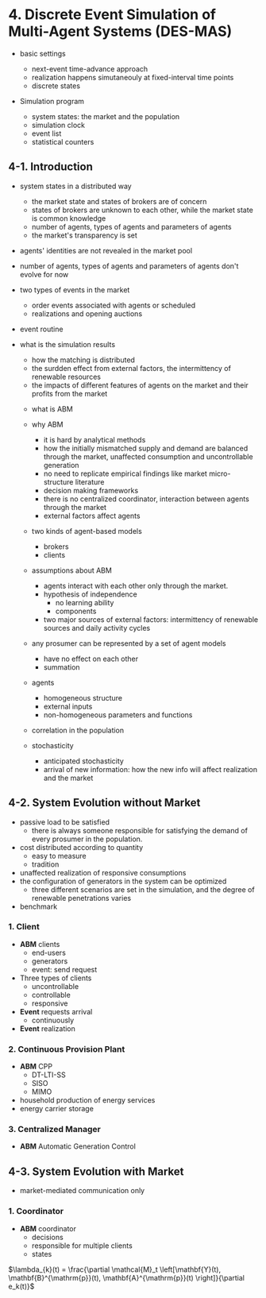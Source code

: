 # 4. Discrete Event Simulation of Multi-Agent Systems (DES-MAS)

- basic settings
	* next-event time-advance approach
	* realization happens simutaneouly at fixed-interval time points
	* discrete states

- Simulation program
	* system states: the market and the population
	* simulation clock
	* event list
	* statistical counters

## 4-1. Introduction

- system states in a distributed way
	* the market state and states of brokers are of concern
	* states of brokers are unknown to each other, while the market state is common knowledge
	* number of agents, types of agents and parameters of agents
	* the market's transparency is set


- agents' identities are not revealed in the market pool

- number of agents, types of agents and parameters of agents don't evolve for now

- two types of events in the market
	* order events associated with agents or scheduled
	* realizations and opening auctions

- event routine

- what is the simulation results
	* how the matching is distributed
	* the surdden effect from external factors, the intermittency of renewable resources
	* the impacts of different features of agents on the market and their profits from the market

	- what is ABM

	- why ABM
		* it is hard by analytical methods
		* how the initially mismatched supply and demand are balanced through the market, unaffected consumption and uncontrollable generation
		* no need to replicate empirical findings like market micro-structure literature
		* decision making frameworks
		* there is no centralized coordinator, interaction between agents through the market
	  * external factors affect agents
	- two kinds of agent-based models
		* brokers
		* clients

	- assumptions about ABM
	  * agents interact with each other only through the market.
	  * hypothesis of independence
		* no learning ability
		* components
	  * two major sources of external factors: intermittency of renewable sources and daily activity cycles

	- any prosumer can be represented by a set of agent models
		* have no effect on each other
		* summation

	- agents
		* homogeneous structure
		* external inputs
		* non-homogeneous parameters and functions

	- correlation in the population

	- stochasticity
		* anticipated stochasticity
		* arrival of new information: how the new info will affect realization and the market


## 4-2. System Evolution without Market

- passive load to be satisfied
	* there is always someone responsible for satisfying the demand of every prosumer in the population.
- cost distributed according to quantity
	* easy to measure
	* tradition
- unaffected realization of responsive consumptions
- the configuration of generators in the system can be optimized
	* three different scenarios are set in the simulation, and the degree of renewable penetrations varies
- benchmark

### 1. Client

- __ABM__ clients
	* end-users
	* generators
	* event: send request
- Three types of clients
	* uncontrollable
	* controllable
	* responsive
- __Event__ requests arrival
	* continuously
- __Event__ realization

### 2. Continuous Provision Plant

- __ABM__ CPP
	* DT-LTI-SS
	* SISO
	* MIMO
- household production of energy services
- energy carrier storage

### 3. Centralized Manager

- __ABM__ Automatic Generation Control

## 4-3. System Evolution with Market

- market-mediated communication only

### 1. Coordinator

- __ABM__ coordinator
	* decisions
	* responsible for multiple clients
	* states

$\lambda_{k}(t) = \frac{\partial \mathcal{M}_t \left[\mathbf{Y}(t), \mathbf{B}^{\mathrm{p}}(t), \mathbf{A}^{\mathrm{p}}(t) \right]}{\partial e_k(t)}$
